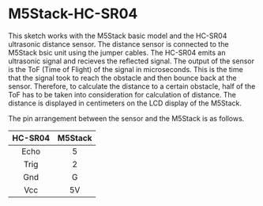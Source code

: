 # M5Stack-HC-SR04

This sketch works with the M5Stack basic model and the HC-SR04 ultrasonic distance sensor.
The distance sensor is connected to the M5Stack bsic unit using the jumper cables.
The HC-SR04 emits an ultrasonic signal and recieves the reflected signal.
The output of the sensor is the ToF (Time of Flight) of the signal in microseconds.
This is the time that the signal took to reach the obstacle and then bounce back at the sensor. 
Therefore, to calculate the distance to a certain obstacle, half of the ToF has to be taken into consideration for calculation of distance.
The distance is displayed in centimeters on the LCD display of the M5Stack.

The pin arrangement between the sensor and the M5Stack is as follows.

| HC-SR04 | M5Stack |
| :---: | :---: |
| Echo  | 5 |
| Trig  | 2 |
| Gnd | G |
| Vcc  | 5V |
